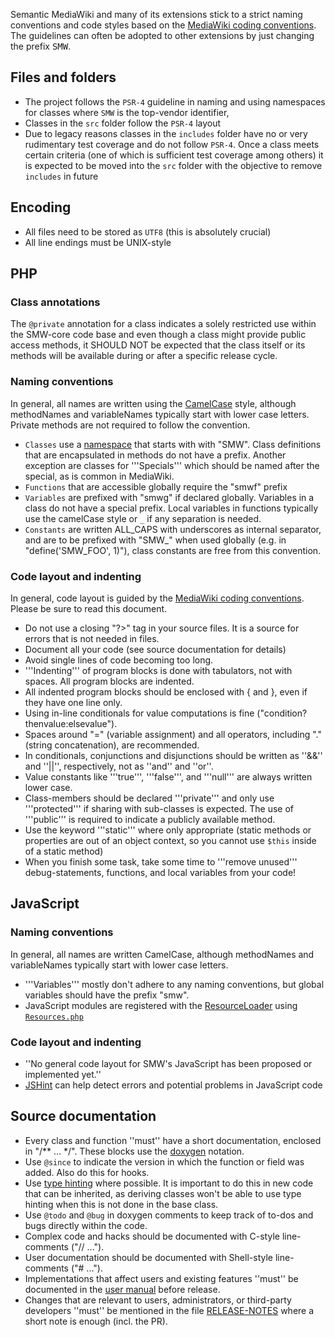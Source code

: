Semantic MediaWiki and many of its extensions stick to a strict naming conventions and code styles based on the [MediaWiki coding conventions](https://www.mediawiki.org/wiki/Manual:Coding_conventions). The guidelines can often be adopted to other extensions by just changing the prefix <tt>SMW</tt>.

## Files and folders

- The project follows the `PSR-4` guideline in naming and using namespaces for classes where `SMW` is the top-vendor identifier,
- Classes in the `src` folder follow the `PSR-4` layout
- Due to legacy reasons classes in the `includes` folder have no or very rudimentary test coverage and do not follow `PSR-4`. Once a class meets certain criteria (one of which is sufficient test coverage among others) it is expected to be moved into the `src` folder with the objective to remove `includes` in future

## Encoding

- All files need to be stored as `UTF8` (this is absolutely crucial)
- All line endings must be UNIX-style

## PHP

### Class annotations

The `@private` annotation for a class indicates a solely restricted use within the SMW-core code base and even though a class might provide public access methods, it SHOULD NOT be expected that the class itself or its methods will be available during or after a specific release cycle.

### Naming conventions

In general, all names are written using the [CamelCase](https://en.wikipedia.org/wiki/Camel_case) style, although methodNames and variableNames typically start with lower case letters. Private methods are not required to follow the convention.

- `Classes` use a [namespace](http://php.net/manual/en/language.namespaces.php) that starts with with "SMW". Class definitions that are encapsulated in methods do not have a prefix. Another exception are classes for '''Specials''' which should be named after the special, as is common in MediaWiki.
- `Functions` that are accessible globally require the "smwf" prefix
- `Variables` are prefixed with "smwg" if declared globally. Variables in a class do not have a special prefix. Local variables in functions typically use the camelCase style or `_` if any separation is needed.
- `Constants` are written ALL_CAPS with underscores as internal separator, and are to be prefixed with "SMW_" when used globally (e.g. in "define('SMW_FOO', 1)"), class constants are free from this convention.

### Code layout and indenting

In general, code layout is guided by the [MediaWiki coding conventions](https://www.mediawiki.org/wiki/Manual:Coding_conventions).  Please be sure to read this document.

- Do not use a closing "?>" tag in your source files. It is a source for errors that is not needed in files.
- Document all your code (see source documentation for details)
- Avoid single lines of code becoming too long.
- '''Indenting''' of program blocks is done with tabulators, not with spaces. All program blocks are indented.
- All indented program blocks should be enclosed with { and }, even if they have one line only.
- Using in-line conditionals for value computations is fine ("condition?thenvalue:elsevalue").
- Spaces around "=" (variable assignment) and all operators, including "." (string concatenation), are recommended.
- In conditionals, conjunctions and disjunctions should be written as ''&&'' and ''||'', respectively, not as ''and'' and ''or''.
- Value constants like '''true''', '''false''', and '''null''' are always written lower case.
- Class-members should be declared '''private''' and only use '''protected''' if sharing with sub-classes is expected. The use of '''public''' is required to indicate a publicly available method.
- Use the keyword '''static''' where only appropriate (static methods or properties are out of an object context, so you cannot use `$this` inside of a static method)
- When you finish some task, take some time to '''remove unused''' debug-statements, functions, and local variables from your code!

## JavaScript

### Naming conventions

In general, all names are written CamelCase, although methodNames and variableNames typically start with lower case letters.

- '''Variables''' mostly don't adhere to any naming conventions, but global variables should have the prefix "smw".
- JavaScript modules are registered with the [ResourceLoader](https://www.mediawiki.org/wiki/ResourceLoader) using [`Resources.php`](https://github.com/SemanticMediaWiki/SemanticMediaWiki/blob/master/res/Resources.php)

### Code layout and indenting

- ''No general code layout for SMW's JavaScript has been proposed or implemented yet.''
- [JSHint](http://www.jshint.com/) can help detect errors and potential problems in JavaScript code

## Source documentation

- Every class and function ''must'' have a short documentation, enclosed in "/** ... */". These blocks use the [doxygen](https://en.wikipedia.org/wiki/Doxygen) notation.
- Use `@since` to indicate the version in which the function or field was added. Also do this for hooks.
- Use [type hinting](http://php.net/manual/en/language.oop5.typehinting.php) where possible. It is important to do this in new code that can be inherited, as deriving classes won't be able to use type hinting when this is not done in the base class.
- Use `@todo` and `@bug` in doxygen comments to keep track of to-dos and bugs directly within the code.
- Complex code and hacks should be documented with C-style line-comments ("// ...").
- User documentation should be documented with Shell-style line-comments ("# ...").
- Implementations that affect users and existing features ''must'' be documented in the [user manual](https://www.semantic-mediawiki.org/wiki/Help:User_manual) before release.
- Changes that are relevant to users, administrators, or third-party developers ''must'' be mentioned in the file [RELEASE-NOTES](https://github.com/SemanticMediaWiki/SemanticMediaWiki/blob/master/docs/RELEASE-NOTES.md) where a short note is enough (incl. the PR).
